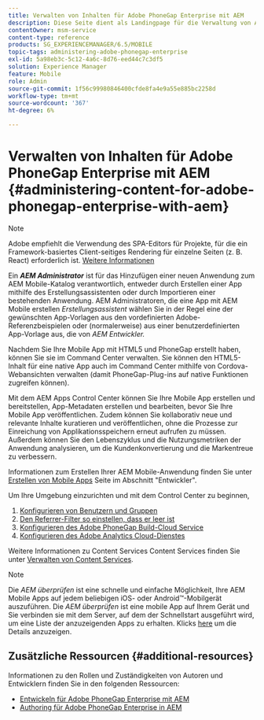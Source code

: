 ```yaml
---
title: Verwalten von Inhalten für Adobe PhoneGap Enterprise mit AEM
description: Diese Seite dient als Landingpage für die Verwaltung von Adobe PhoneGap Enterprise.
contentOwner: msm-service
content-type: reference
products: SG_EXPERIENCEMANAGER/6.5/MOBILE
topic-tags: administering-adobe-phonegap-enterprise
exl-id: 5a98eb3c-5c12-4a6c-8d76-eed44c7c3df5
solution: Experience Manager
feature: Mobile
role: Admin
source-git-commit: 1f56c99980846400cfde8fa4e9a55e885bc2258d
workflow-type: tm+mt
source-wordcount: '367'
ht-degree: 6%

---
```


# Verwalten von Inhalten für Adobe PhoneGap Enterprise mit AEM {#administering-content-for-adobe-phonegap-enterprise-with-aem}

>[!NOTE]
>
>Adobe empfiehlt die Verwendung des SPA-Editors für Projekte, für die ein Framework-basiertes Client-seitiges Rendering für einzelne Seiten (z. B. React) erforderlich ist. [Weitere Informationen](/help/sites-developing/spa-overview.md)

Ein ***AEM Administrator*** ist für das Hinzufügen einer neuen Anwendung zum AEM Mobile-Katalog verantwortlich, entweder durch Erstellen einer App mithilfe des Erstellungsassistenten oder durch Importieren einer bestehenden Anwendung. AEM Administratoren, die eine App mit AEM Mobile erstellen *Erstellungsassistent* wählen Sie in der Regel eine der gewünschten App-Vorlagen aus den vordefinierten Adobe-Referenzbeispielen oder (normalerweise) aus einer benutzerdefinierten App-Vorlage aus, die von *AEM Entwickler.*

Nachdem Sie Ihre Mobile App mit HTML5 und PhoneGap erstellt haben, können Sie sie im Command Center verwalten. Sie können den HTML5-Inhalt für eine native App auch im Command Center mithilfe von Cordova-Webansichten verwalten (damit PhoneGap-Plug-ins auf native Funktionen zugreifen können).

Mit dem AEM Apps Control Center können Sie Ihre Mobile App erstellen und bereitstellen, App-Metadaten erstellen und bearbeiten, bevor Sie Ihre Mobile App veröffentlichen. Zudem können Sie kollaborativ neue und relevante Inhalte kuratieren und veröffentlichen, ohne die Prozesse zur Einreichung von Applikationsspeichern erneut aufrufen zu müssen. Außerdem können Sie den Lebenszyklus und die Nutzungsmetriken der Anwendung analysieren, um die Kundenkonvertierung und die Markentreue zu verbessern.

Informationen zum Erstellen Ihrer AEM Mobile-Anwendung finden Sie unter [Erstellen von Mobile Apps](/help/mobile/building-app-mobile-phonegap.md) Seite im Abschnitt &quot;Entwickler&quot;.

Um Ihre Umgebung einzurichten und mit dem Control Center zu beginnen,

1. [Konfigurieren von Benutzern und Gruppen](/help/mobile/configure-users-groups.md)
1. [Den Referrer-Filter so einstellen, dass er leer ist](/help/mobile/setting-referrer-filter-empty.md)
1. [Konfigurieren des Adobe PhoneGap Build-Cloud Service](/help/mobile/configure-phonegap-build-cloud.md)
1. [Konfigurieren des Adobe Analytics Cloud-Dienstes](/help/mobile/configure-adobe-mobile-cloud-service.md)

Weitere Informationen zu Content Services Content Services finden Sie unter [Verwalten von Content Services](/help/mobile/developing-content-services.md).

>[!NOTE]
>
>Die *AEM überprüfen* ist eine schnelle und einfache Möglichkeit, Ihre AEM Mobile Apps auf jedem beliebigen iOS- oder Android™-Mobilgerät auszuführen. Die *AEM überprüfen* ist eine mobile App auf Ihrem Gerät und Sie verbinden sie mit dem Server, auf dem der Schnellstart ausgeführt wird, um eine Liste der anzuzeigenden Apps zu erhalten. Klicks [here](/help/mobile/phonegap-mobile-quickstart.md) um die Details anzuzeigen.

## Zusätzliche Ressourcen {#additional-resources}

Informationen zu den Rollen und Zuständigkeiten von Autoren und Entwicklern finden Sie in den folgenden Ressourcen:

* [Entwickeln für Adobe PhoneGap Enterprise mit AEM](/help/mobile/developing-in-phonegap.md)
* [Authoring für Adobe PhoneGap Enterprise in AEM](/help/mobile/phonegap.md)
